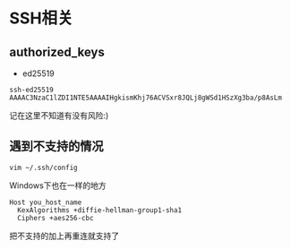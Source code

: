 # SSH相关

## authorized_keys

* ed25519

```text
ssh-ed25519 AAAAC3NzaC1lZDI1NTE5AAAAIHgkismKhj76ACVSxr8JQLj8gWSd1HSzXg3ba/p8AsLm
```

记在这里不知道有没有风险:)

## 遇到不支持的情况

```shell
vim ~/.ssh/config
```

Windows下也在一样的地方

```text
Host you_host_name
  KexAlgorithms +diffie-hellman-group1-sha1
  Ciphers +aes256-cbc
```

把不支持的加上再重连就支持了

